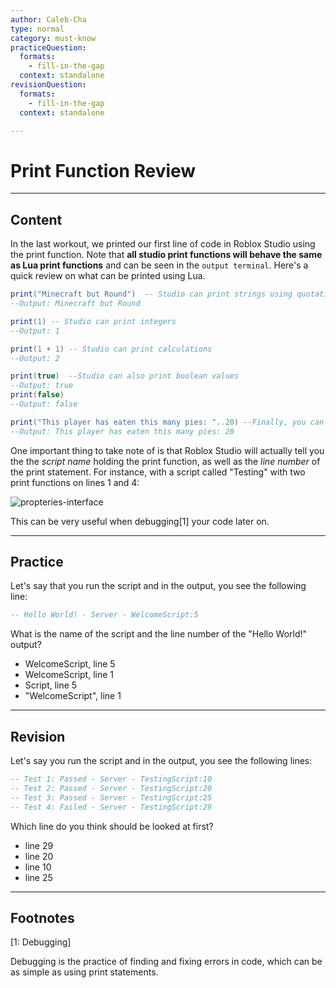 ```yaml
---
author: Caleb-Cha
type: normal
category: must-know
practiceQuestion:
  formats:
    - fill-in-the-gap
  context: standalone
revisionQuestion:
  formats:
    - fill-in-the-gap
  context: standalone

---
```


# Print Function Review
---

## Content

In the last workout, we printed our first line of code in Roblox Studio using the print function. Note that **all studio print functions will behave the same as Lua print functions** and can be seen in the `output terminal`. Here's a quick review on what can be printed using Lua.

```lua
print("Minecraft but Round")  -- Studio can print strings using quotation marks
--Output: Minecraft but Round

print(1) -- Studio can print integers 
--Output: 1

print(1 + 1) -- Studio can print calculations
--Output: 2

print(true)  --Studio can also print boolean values
--Output: true
print(false) 
--Output: false

print("This player has eaten this many pies: "..20) --Finally, you can continue strings in Studio using 2 periods.
--Output: This player has eaten this many pies: 20

```
One important thing to take note of is that Roblox Studio will actually tell you the the *script name* holding the print function, as well as the *line number* of the print statement. For instance, with a script called "Testing" with two print functions on lines 1 and 4:

![propteries-interface](https://img.enkipro.com/69a611c54f25a6cc58c090b0036d2fde.png)

This can be very useful when debugging[1] your code later on.

---

## Practice

Let's say that you run the script and in the output, you see the following line:
```lua
-- Hello World! - Server - WelcomeScript:5
```
What is the name of the script and the line number of the "Hello World!" output?

- WelcomeScript, line 5
- WelcomeScript, line 1
- Script, line 5
- "WelcomeScript", line 1

---

## Revision

Let's say you run the script and in the output, you see the following lines:
```lua
-- Test 1: Passed - Server - TestingScript:10
-- Test 2: Passed - Server - TestingScript:20
-- Test 3: Passed - Server - TestingScript:25
-- Test 4: Failed - Server - TestingScript:29 
```
Which line do you think should be looked at first?

- line 29
- line 20
- line 10
- line 25

---

## Footnotes

[1: Debugging]

Debugging is the practice of finding and fixing errors in code, which can be as simple as using print statements.
